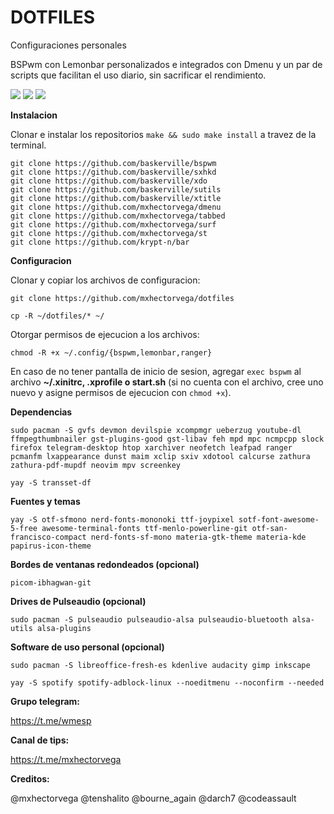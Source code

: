 # DOTFILES
Configuraciones personales

BSPwm con Lemonbar personalizados e integrados con Dmenu y un par de scripts que facilitan el uso diario, sin sacrificar el rendimiento.

<img src="https://raw.githubusercontent.com/mxhectorvega/mxhectorvega.github.io/master/archivos/screen3.png" />

<img src="https://raw.githubusercontent.com/mxhectorvega/mxhectorvega.github.io/master/archivos/screen2.png" />

<img src="https://raw.githubusercontent.com/mxhectorvega/mxhectorvega.github.io/master/archivos/screen1.png" />

**Instalacion**

Clonar e instalar los repositorios `make && sudo make install` a travez de la terminal.

```
git clone https://github.com/baskerville/bspwm
git clone https://github.com/baskerville/sxhkd
git clone https://github.com/baskerville/xdo
git clone https://github.com/baskerville/sutils
git clone https://github.com/baskerville/xtitle
git clone https://github.com/mxhectorvega/dmenu
git clone https://github.com/mxhectorvega/tabbed
git clone https://github.com/mxhectorvega/surf
git clone https://github.com/mxhectorvega/st
git clone https://github.com/krypt-n/bar
```
**Configuracion**

Clonar y copiar los archivos de configuracion:

```
git clone https://github.com/mxhectorvega/dotfiles

cp -R ~/dotfiles/* ~/
```

Otorgar permisos de ejecucion a los archivos:

```
chmod -R +x ~/.config/{bspwm,lemonbar,ranger}
```

En caso de no tener pantalla de inicio de sesion, agregar `exec bspwm` al
archivo **~/.xinitrc, .xprofile o start.sh** (si no cuenta con el archivo, cree uno nuevo y asigne
permisos de ejecucion con `chmod +x`).

**Dependencias**

```
sudo pacman -S gvfs devmon devilspie xcompmgr ueberzug youtube-dl ffmpegthumbnailer gst-plugins-good gst-libav feh mpd mpc ncmpcpp slock firefox telegram-desktop htop xarchiver neofetch leafpad ranger pcmanfm lxappearance dunst maim xclip sxiv xdotool calcurse zathura zathura-pdf-mupdf neovim mpv screenkey

yay -S transset-df

```

**Fuentes y temas**

```
yay -S otf-sfmono nerd-fonts-mononoki ttf-joypixel sotf-font-awesome-5-free awesome-terminal-fonts ttf-menlo-powerline-git otf-san-francisco-compact nerd-fonts-sf-mono materia-gtk-theme materia-kde papirus-icon-theme
```

**Bordes de ventanas redondeados (opcional)**

```
picom-ibhagwan-git
```

**Drives de Pulseaudio (opcional)**

```
sudo pacman -S pulseaudio pulseaudio-alsa pulseaudio-bluetooth alsa-utils alsa-plugins
```

**Software de uso personal (opcional)**

```
sudo pacman -S libreoffice-fresh-es kdenlive audacity gimp inkscape

yay -S spotify spotify-adblock-linux --noeditmenu --noconfirm --needed
```

**Grupo telegram:**

https://t.me/wmesp

**Canal de tips:**

https://t.me/mxhectorvega

**Creditos:**

@mxhectorvega @tenshalito @bourne_again @darch7 @codeassault